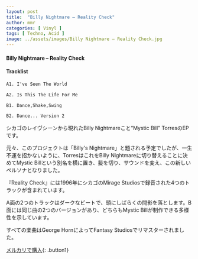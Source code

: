```yaml
---
layout: post
title:  "Billy Nightmare – Reality Check"
author: mmr
categories: [ Vinyl ]
tags: [ Techno, Acid ]
image: ../assets/images/Billy Nightmare – Reality Check.jpg
---
```


#### Billy Nightmare – Reality Check

#### Tracklist
```md
A1. I've Seen The World

A2. Is This The Life For Me

B1. Dance,Shake,Swing

B2. Dance... Version 2
```

シカゴのレイヴシーンから現れたBilly Nightmareこと“Mystic Bill” TorresのEPです。

元々、このプロジェクトは「Billy's Nightmare」と題される予定でしたが、一生不運を招かないように、TorresはこれをBilly Nightmareに切り替えることに決めてMystic Billという別名を横に置き、髪を切り、サウンドを変え、この新しいペルソナとなりました。

『Reality Check』には1996年にシカゴのMirage Studiosで録音された4つのトラックが含まれています。

A面の2つのトラックはダークなビートで、頭にしばらくの間影を落とします。B面には同じ曲の2つのバージョンがあり、どちらもMystic Billが制作できる多様性を示しています。

すべての楽曲はGeorge HornによってFantasy Studiosでリマスターされました。


[メルカリで購入](https://jp.mercari.com/item/m23235956197){: .button1}

